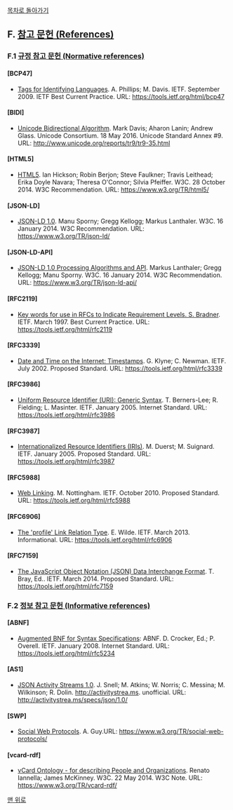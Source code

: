 [목차로 돌아가기](ActivityStreams2.0Contents.md)

## F. [참고 문헌 (References)](ActivityStreams2.0Contents.md#목차-table-of-contents)

### F.1 [규정 참고 문헌 (Normative references)](#f-참고-문헌-references)

#### [BCP47]

- [Tags for Identifying Languages](https://tools.ietf.org/html/bcp47). A. Phillips; M. Davis. IETF. September 2009. IETF Best Current Practice. URL: https://tools.ietf.org/html/bcp47 

#### [BIDI]

- [Unicode Bidirectional Algorithm](http://www.unicode.org/reports/tr9/tr9-35.html). Mark Davis; Aharon Lanin; Andrew Glass. Unicode Consortium. 18 May 2016. Unicode Standard Annex #9. URL: http://www.unicode.org/reports/tr9/tr9-35.html 

#### [HTML5]

- [HTML5](https://www.w3.org/TR/html5/). Ian Hickson; Robin Berjon; Steve Faulkner; Travis Leithead; Erika Doyle Navara; Theresa O'Connor; Silvia Pfeiffer. W3C. 28 October 2014. W3C Recommendation. URL: https://www.w3.org/TR/html5/ 

#### [JSON-LD]

- [JSON-LD 1.0](https://www.w3.org/TR/json-ld/). Manu Sporny; Gregg Kellogg; Markus Lanthaler. W3C. 16 January 2014. W3C Recommendation. URL: https://www.w3.org/TR/json-ld/ 

#### [JSON-LD-API]

- [JSON-LD 1.0 Processing Algorithms and API](https://www.w3.org/TR/json-ld-api/). Markus Lanthaler; Gregg Kellogg; Manu Sporny. W3C. 16 January 2014. W3C Recommendation. URL: https://www.w3.org/TR/json-ld-api/ 

#### [RFC2119]

- [Key words for use in RFCs to Indicate Requirement Levels. S. Bradner](https://tools.ietf.org/html/rfc2119). IETF. March 1997. Best Current Practice. URL: https://tools.ietf.org/html/rfc2119 

#### [RFC3339]

- [Date and Time on the Internet: Timestamps](https://tools.ietf.org/html/rfc3339). G. Klyne; C. Newman. IETF. July 2002. Proposed Standard. URL: https://tools.ietf.org/html/rfc3339 

#### [RFC3986]

- [Uniform Resource Identifier (URI): Generic Syntax](https://tools.ietf.org/html/rfc3986). T. Berners-Lee; R. Fielding; L. Masinter. IETF. January 2005. Internet Standard. URL: https://tools.ietf.org/html/rfc3986 

#### [RFC3987]

- [Internationalized Resource Identifiers (IRIs)](https://tools.ietf.org/html/rfc3987). M. Duerst; M. Suignard. IETF. January 2005. Proposed Standard. URL: https://tools.ietf.org/html/rfc3987 

#### [RFC5988]

- [Web Linking](https://tools.ietf.org/html/rfc5988). M. Nottingham. IETF. October 2010. Proposed Standard. URL: https://tools.ietf.org/html/rfc5988 

#### [RFC6906]

- [The 'profile' Link Relation Type](https://tools.ietf.org/html/rfc6906). E. Wilde. IETF. March 2013. Informational. URL: https://tools.ietf.org/html/rfc6906 

#### [RFC7159]

- [The JavaScript Object Notation (JSON) Data Interchange Format](https://tools.ietf.org/html/rfc7159). T. Bray, Ed.. IETF. March 2014. Proposed Standard. URL: https://tools.ietf.org/html/rfc7159 

### F.2 [정보 참고 문헌 (Informative references)](#f-참고-문헌-references)

#### [ABNF]

- [Augmented BNF for Syntax Specifications](https://tools.ietf.org/html/rfc5234): ABNF. D. Crocker, Ed.; P. Overell. IETF. January 2008. Internet Standard. URL: https://tools.ietf.org/html/rfc5234 

#### [AS1]

- [JSON Activity Streams 1.0](http://activitystrea.ms/specs/json/1.0/). J. Snell; M. Atkins; W. Norris; C. Messina; M. Wilkinson; R. Dolin. http://activitystrea.ms. unofficial. URL: http://activitystrea.ms/specs/json/1.0/ 

#### [SWP]

- [Social Web Protocols](https://www.w3.org/TR/social-web-protocols/). A. Guy.URL: https://www.w3.org/TR/social-web-protocols/ 

#### [vcard-rdf]

- [vCard Ontology - for describing People and Organizations](https://www.w3.org/TR/vcard-rdf/). Renato Iannella; James McKinney. W3C. 22 May 2014. W3C Note. URL: https://www.w3.org/TR/vcard-rdf/ 

[맨 위로](#f-참고-문헌-references)
